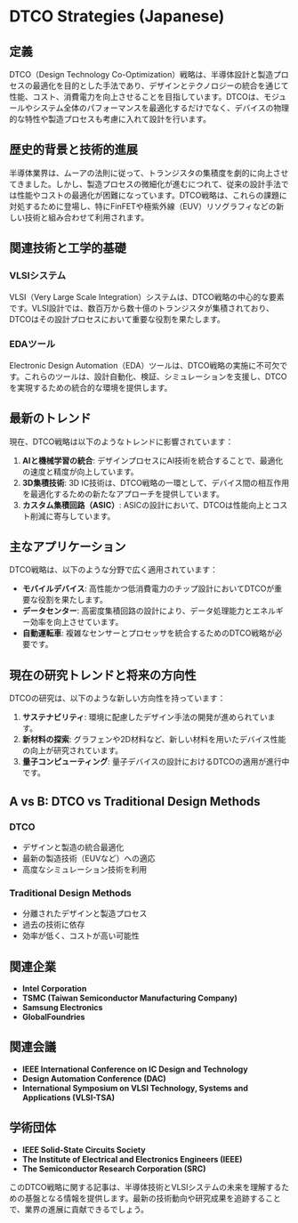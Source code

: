 # DTCO Strategies (Japanese)

## 定義

DTCO（Design Technology Co-Optimization）戦略は、半導体設計と製造プロセスの最適化を目的とした手法であり、デザインとテクノロジーの統合を通じて性能、コスト、消費電力を向上させることを目指しています。DTCOは、モジュールやシステム全体のパフォーマンスを最適化するだけでなく、デバイスの物理的な特性や製造プロセスも考慮に入れて設計を行います。

## 歴史的背景と技術的進展

半導体業界は、ムーアの法則に従って、トランジスタの集積度を劇的に向上させてきました。しかし、製造プロセスの微細化が進むにつれて、従来の設計手法では性能やコストの最適化が困難になっています。DTCO戦略は、これらの課題に対処するために登場し、特にFinFETや極紫外線（EUV）リソグラフィなどの新しい技術と組み合わせて利用されます。

## 関連技術と工学的基礎

### VLSIシステム

VLSI（Very Large Scale Integration）システムは、DTCO戦略の中心的な要素です。VLSI設計では、数百万から数十億のトランジスタが集積されており、DTCOはその設計プロセスにおいて重要な役割を果たします。

### EDAツール

Electronic Design Automation（EDA）ツールは、DTCO戦略の実施に不可欠です。これらのツールは、設計自動化、検証、シミュレーションを支援し、DTCOを実現するための統合的な環境を提供します。

## 最新のトレンド

現在、DTCO戦略は以下のようなトレンドに影響されています：

1. **AIと機械学習の統合**: デザインプロセスにAI技術を統合することで、最適化の速度と精度が向上しています。
2. **3D集積技術**: 3D IC技術は、DTCO戦略の一環として、デバイス間の相互作用を最適化するための新たなアプローチを提供しています。
3. **カスタム集積回路（ASIC）**: ASICの設計において、DTCOは性能向上とコスト削減に寄与しています。

## 主なアプリケーション

DTCO戦略は、以下のような分野で広く適用されています：

- **モバイルデバイス**: 高性能かつ低消費電力のチップ設計においてDTCOが重要な役割を果たします。
- **データセンター**: 高密度集積回路の設計により、データ処理能力とエネルギー効率を向上させています。
- **自動運転車**: 複雑なセンサーとプロセッサを統合するためのDTCO戦略が必要です。

## 現在の研究トレンドと将来の方向性

DTCOの研究は、以下のような新しい方向性を持っています：

1. **サステナビリティ**: 環境に配慮したデザイン手法の開発が進められています。
2. **新材料の探索**: グラフェンや2D材料など、新しい材料を用いたデバイス性能の向上が研究されています。
3. **量子コンピューティング**: 量子デバイスの設計におけるDTCOの適用が進行中です。

## A vs B: DTCO vs Traditional Design Methods

### DTCO

- デザインと製造の統合最適化
- 最新の製造技術（EUVなど）への適応
- 高度なシミュレーション技術を利用

### Traditional Design Methods

- 分離されたデザインと製造プロセス
- 過去の技術に依存
- 効率が低く、コストが高い可能性

## 関連企業

- **Intel Corporation**
- **TSMC (Taiwan Semiconductor Manufacturing Company)**
- **Samsung Electronics**
- **GlobalFoundries**

## 関連会議

- **IEEE International Conference on IC Design and Technology**
- **Design Automation Conference (DAC)**
- **International Symposium on VLSI Technology, Systems and Applications (VLSI-TSA)**

## 学術団体

- **IEEE Solid-State Circuits Society**
- **The Institute of Electrical and Electronics Engineers (IEEE)**
- **The Semiconductor Research Corporation (SRC)**

このDTCO戦略に関する記事は、半導体技術とVLSIシステムの未来を理解するための基盤となる情報を提供します。最新の技術動向や研究成果を追跡することで、業界の進展に貢献できるでしょう。